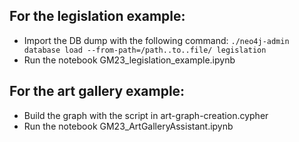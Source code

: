 ## For the legislation example:

- Import the DB dump with the following command:
`./neo4j-admin database load --from-path=/path..to..file/ legislation`
- Run the notebook GM23_legislation_example.ipynb


## For the art gallery example:

- Build the graph with the script in art-graph-creation.cypher
- Run the notebook GM23_ArtGalleryAssistant.ipynb
